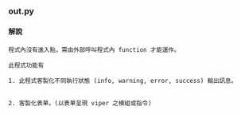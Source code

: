 ### out.py

#### 解說

```
程式內沒有進入點，需由外部呼叫程式內 function 才能運作。

此程式功能有

1. 此程式客製化不同執行狀態 (info, warning, error, success) 輸出訊息。
  

2. 客製化表單。(以表單呈現 viper 之模組或指令)


```
